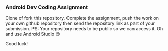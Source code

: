 ### Android Dev Coding Assignment

Clone of fork this repository. Complete the assignment, push the work on your own github repository then send the repository link as
part of your submission.
PS: Your repository needs to be public so we can access it. Oh and use Android Studio 😊

Good luck!
